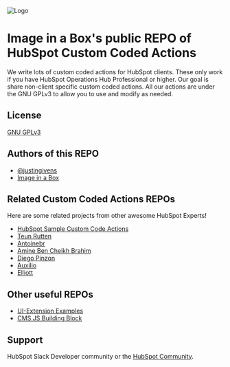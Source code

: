 
![Logo](https://2479556.fs1.hubspotusercontent-na1.net/hubfs/2479556/_lapidari/Lapidari%20Icons/IIAB-2022-logo-all-white.png)


# Image in a Box's public REPO of HubSpot Custom Coded Actions

We write lots of custom coded actions for HubSpot clients. These only work if you have HubSpot Operations Hub Professional or higher. Our goal is share non-client specific custom coded actions. All our actions are under the GNU GPLv3 to allow you to use and modify as needed.
## License

[GNU GPLv3](https://choosealicense.com/licenses/gpl-3.0/)


## Authors of this REPO

- [@justingivens](https://github.com/justingivens)
- [Image in a Box](https://www.imageinabox.com/)


## Related Custom Coded Actions REPOs

Here are some related projects from other awesome HubSpot Experts!

* [HubSpot Sample Custom Code Actions](https://github.com/HubSpot/sample-workflow-custom-code)
* [Teun Rutten](https://github.com/teunrutten/coded-actions)
* [Antoinebr](https://github.com/Antoinebr/HubSpot-Operations-Hub-Custom-Coded-Action)
* [Amine Ben Cheikh Brahim](https://github.com/AmineBENCHEIKHBRAHIM/CustomCodedActions-HubSpot)
* [Diego Pinzon](https://github.com/champetoso/hs_custom_code_examples)
* [Auxilio](https://github.com/Auxilio-io/hubspot-custom-code-action)
* [Elliott](https://github.com/elliott30/hubspot-custom-code-action-workspace)

## Other useful REPOs
* [UI-Extension Examples](https://github.com/HubSpot/ui-extensions-examples)
* [CMS JS Building Block](https://github.com/HubSpot/CMS-JS-building-block-examples)

## Support

HubSpot Slack Developer community or the [HubSpot Community](https://community.hubspot.com/).
